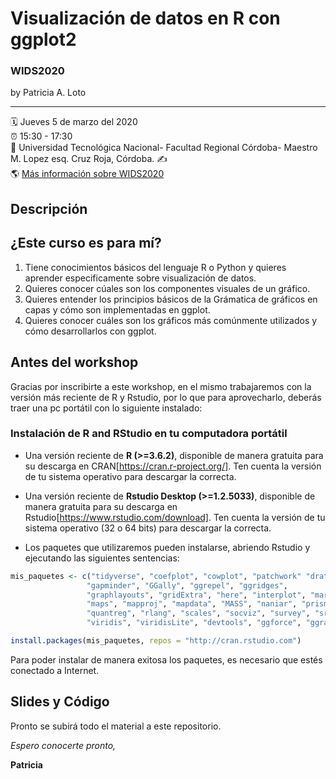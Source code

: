 

Visualización de datos en R con ggplot2
================

### WIDS2020

by Patricia A. Loto

-----

:spiral_calendar: Jueves 5 de marzo del 2020  
:alarm_clock:     15:30 - 17:30  
:hotel:           Universidad Tecnológica Nacional- Facultad Regional Córdoba- Maestro M. Lopez esq. Cruz Roja, Córdoba.
:writing_hand:    
:earth_americas:  [Más información sobre WIDS2020](https://http://metcba.org/)  

## Descripción

## ¿Este curso es para mí?
1. Tiene conocimientos básicos del lenguaje R o Python y quieres aprender especificamente sobre visualización de datos.
2. Quieres conocer cúales son los componentes visuales de un gráfico.
3. Quieres entender los principios básicos de la Grámatica de gráficos en capas y cómo son implementadas en ggplot.
4. Quieres conocer cuáles son los gráficos más comúnmente utilizados y cómo desarrollarlos con ggplot.


## Antes del workshop

Gracias por inscribirte a este workshop, en el mismo trabajaremos con la versión más reciente de R y Rstudio, por lo que para aprovecharlo, deberás traer una pc portátil con lo siguiente instalado:

### Instalación de R and RStudio en tu computadora portátil

- Una versión reciente de **R (>=3.6.2)**, disponible de manera gratuita para su descarga en CRAN[https://cran.r-project.org/]. Ten cuenta la versión de tu sistema operativo para descargar la correcta.

- Una versión reciente de **Rstudio Desktop (>=1.2.5033)**, disponible de manera gratuita para su descarga en Rstudio[https://www.rstudio.com/download]. Ten cuenta la versión de tu sistema operativo (32 o 64 bits) para descargar la correcta.

- Los paquetes que utilizaremos pueden instalarse, abriendo Rstudio y ejecutando las siguientes sentencias:

``` R
mis_paquetes <- c("tidyverse", "coefplot", "cowplot", "patchwork" "drat",
                 "gapminder", "GGally", "ggrepel", "ggridges",  
                 "graphlayouts", "gridExtra", "here", "interplot", "margins", 
                 "maps", "mapproj", "mapdata", "MASS", "naniar", "prismatic", 
                 "quantreg", "rlang", "scales", "socviz", "survey", "srvyr", 
                 "viridis", "viridisLite", "devtools", "ggforce", "ggraph", "sf")

install.packages(mis_paquetes, repos = "http://cran.rstudio.com")

```
Para poder instalar de manera exitosa los paquetes, es necesario que estés conectado a Internet.

## Slides y Código
Pronto se subirá todo el material a este repositorio.

*Espero conocerte pronto,*

**Patricia**

